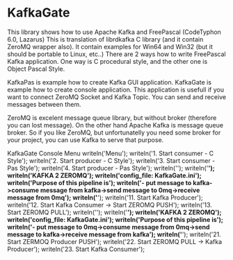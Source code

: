 # KafkaGate

This library shows how to use Apache Kafka and FreePascal (CodeTyphon 6.0, Lazarus)
This is translation of librdkafka C library (and it contain ZeroMQ wrapper also). 
It contain examples for Win64 and Win32 (but it should be portable to Linux, etc..)
There are 2 ways how to write FreePascal Kafka application. 
One way is C procedural style, and the other one is Object Pascal Style.

KafkaPas is example how to create Kafka GUI application. 
KafkaGate is example how to create console application. This application is usefull if you want to connect ZeroMQ Socket and Kafka Topic. You can send and receive messages between them. 

ZeroMQ is excelent message queue library, but without broker (therefore you can lost message).
On the other hand Apache Kafka is message queue broker. So if you like ZeroMQ, but unfortunatelly you need some broker for your project, you can use Kafka to serve that purpose.

KafkaGate Console Menu
    writeln('Menu');
    writeln('1. Start consumer - C Style');
    writeln('2. Start producer - C Style');
    writeln('3. Start consumer - Pas Style');
    writeln('4. Start producer - Pas Style');
    writeln('');
    writeln('******************************');
    writeln('KAFKA 2 ZEROMQ');
    writeln('config_file: KafkaGate.ini');
    writeln('Purpose of this pipeline is');
    writeln('- put message to kafka->consume message from kafka->send message to 0mq->receive message from 0mq');
    writeln('******************************');
    writeln('11. Start Kafka Producer');
    writeln('12. Start Kafka Consumer -> Start ZEROMQ PUSH');
    writeln('13. Start ZEROMQ PULL');
    writeln('');
    writeln('******************************');
    writeln('KAFKA 2 ZEROMQ');
    writeln('config_file: KafkaGate.ini');
    writeln('Purpose of this pipeline is');
    writeln('- put message to 0mq->consume message from 0mq->send message to kafka->receive message from kafka');
    writeln('******************************');
    writeln('21. Start ZERMOQ Producer PUSH');
    writeln('22. Start ZEROMQ PULL -> Kafka Producer');
    writeln('23. Start Kafka Consumer');

